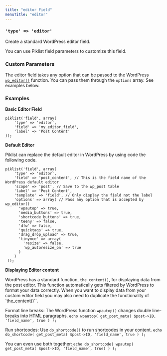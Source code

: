 ```yaml
---
title: "editor Field"
menuTitle: "editor"
---
```

### `'type' => 'editor'`

Create a standard WordPress editor field.

You can use Piklist field parameters to customize this field.

### Custom Parameters
The editor field takes any option that can be passed to the WordPress [`wp_editor()`](https://codex.wordpress.org/Function_Reference/wp_editor) function. You can pass them through the `options` array. See examples below.

### Examples
**Basic Editor Field**
```
piklist('field', array(
    'type' => 'editor',
    'field' => 'my_editor_field',
    'label' => 'Post Content'
));
```

**Default Editor**

Piklist can replace the default editor in WordPress by using code the following code.
```
piklist('field', array(
    'type' => 'editor',
    'field' => 'post_content', // This is the field name of the WordPress default editor
    'scope' => 'post', // Save to the wp_post table
    'label' => 'Post Content',
    'template' => 'field', // Only display the field not the label
    'options' => array( // Pass any option that is accepted by wp_editor()
      'wpautop' => true,
      'media_buttons' => true,
      'shortcode_buttons' => true,
      'teeny' => false,
      'dfw' => false,
      'quicktags' => true,
      'drag_drop_upload' => true,
      'tinymce' => array(
        'resize' => false,
        'wp_autoresize_on' => true
      )
    )
 ));
```

**Displaying Editor content**

WordPress has a standard function, `the_content()`, for displaying data from the post editor. This function automatically gets filtered by WordPress to format your data correctly. When you want to display data from your custom editor field you may also need to duplicate the functionality of `the_content()``.

Format line breaks:
The WordPress function `wpautop()` changes double line-breaks into HTML paragraphs.
`echo wpautop( get_post_meta( $post->ID, 'field_name', true ) );`

Run shortcodes:
Use `do_shortcode()` to run shortcodes in your content.
`echo do_shortcode( get_post_meta( $post->ID, 'field_name', true ) );`

You can even use both together:
`echo do_shortcode( wpautop( get_post_meta( $post->ID, 'field_name', true) ) );`
